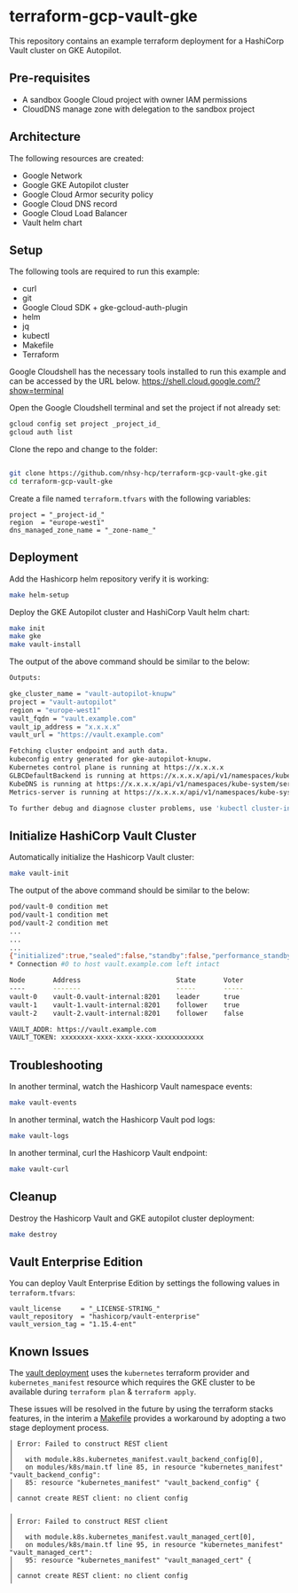 # terraform-gcp-vault-gke
This repository contains an example terraform deployment for a HashiCorp Vault cluster on GKE Autopilot.

## Pre-requisites
- A sandbox Google Cloud project with owner IAM permissions
- CloudDNS manage zone with delegation to the sandbox project

## Architecture
The following resources are created:
- Google Network
- Google GKE Autopilot cluster
- Google Cloud Armor security policy 
- Google Cloud DNS record
- Google Cloud Load Balancer
- Vault helm chart

## Setup
The following tools are required to run this example:
- curl
- git
- Google Cloud SDK + gke-gcloud-auth-plugin
- helm
- jq
- kubectl
- Makefile
- Terraform

Google Cloudshell has the necessary tools installed to run this example and can be accessed by the URL below.
https://shell.cloud.google.com/?show=terminal

Open the Google Cloudshell terminal and set the project if not already set:
```bash
gcloud config set project _project_id_
gcloud auth list
```

Clone the repo and change to the folder:
```bash

git clone https://github.com/nhsy-hcp/terraform-gcp-vault-gke.git
cd terraform-gcp-vault-gke
```
Create a file named `terraform.tfvars` with the following variables:
```hcl
project = "_project-id_"
region  = "europe-west1"
dns_managed_zone_name = "_zone-name_"
```

## Deployment
Add the Hashicorp helm repository verify it is working:
```bash
make helm-setup
````

Deploy the GKE Autopilot cluster and HashiCorp Vault helm chart:
```bash
make init
make gke
make vault-install
```
The output of the above command should be similar to the below:
```bash
Outputs:

gke_cluster_name = "vault-autopilot-knupw"
project = "vault-autopilot"
region = "europe-west1"
vault_fqdn = "vault.example.com"
vault_ip_address = "x.x.x.x"
vault_url = "https://vault.example.com"

Fetching cluster endpoint and auth data.
kubeconfig entry generated for gke-autopilot-knupw.
Kubernetes control plane is running at https://x.x.x.x
GLBCDefaultBackend is running at https://x.x.x.x/api/v1/namespaces/kube-system/services/default-http-backend:http/proxy
KubeDNS is running at https://x.x.x.x/api/v1/namespaces/kube-system/services/kube-dns:dns/proxy
Metrics-server is running at https://x.x.x.x/api/v1/namespaces/kube-system/services/https:metrics-server:/proxy

To further debug and diagnose cluster problems, use 'kubectl cluster-info dump'.
```

## Initialize HashiCorp Vault Cluster
Automatically initialize the Hashicorp Vault cluster:
```bash
make vault-init
```
The output of the above command should be similar to the below:
```bash
pod/vault-0 condition met
pod/vault-1 condition met
pod/vault-2 condition met
...
...
...
{"initialized":true,"sealed":false,"standby":false,"performance_standby":false,"replication_performance_mode":"disabled","replication_dr_mode":"disabled","server_time_utc":1702926169,"version":"1.15.4","cluster_name":"vault-cluster-1d3bdd59","cluster_id":"8fa6f6cf-e9f8-0ee6-4d03-b6d0a051f6b2"}
* Connection #0 to host vault.example.com left intact

Node       Address                        State       Voter
----       -------                        -----       -----
vault-0    vault-0.vault-internal:8201    leader      true
vault-1    vault-1.vault-internal:8201    follower    true
vault-2    vault-2.vault-internal:8201    follower    false

VAULT_ADDR: https://vault.example.com
VAULT_TOKEN: xxxxxxxx-xxxx-xxxx-xxxx-xxxxxxxxxxxx
```

## Troubleshooting
In another terminal, watch the Hashicorp Vault namespace events:
```bash
make vault-events
```
In another terminal, watch the Hashicorp Vault pod logs:
```bash
make vault-logs
```
In another terminal, curl the Hashicorp Vault endpoint:
```bash
make vault-curl
```

## Cleanup
Destroy the Hashicorp Vault and GKE autopilot cluster deployment:
```bash
make destroy
```

## Vault Enterprise Edition
You can deploy Vault Enterprise Edition by settings the following values in `terraform.tfvars`:
```hcl
vault_license     = "_LICENSE-STRING_"
vault_repository  = "hashicorp/vault-enterprise"
vault_version_tag = "1.15.4-ent"
```
## Known Issues
The [vault deployment](modules/k8s/main.tf) uses the `kubernetes` terraform provider and `kubernetes_manifest` resource which requires the GKE cluster to be available during `terraform plan` & `terraform apply`.

These issues will be resolved in the future by using the terraform stacks features, in the interim a [Makefile](Makefile) provides a workaround by adopting a two stage deployment process.
```hcl
│ Error: Failed to construct REST client
│ 
│   with module.k8s.kubernetes_manifest.vault_backend_config[0],
│   on modules/k8s/main.tf line 85, in resource "kubernetes_manifest" "vault_backend_config":
│   85: resource "kubernetes_manifest" "vault_backend_config" {
│ 
│ cannot create REST client: no client config

╷
│ Error: Failed to construct REST client
│ 
│   with module.k8s.kubernetes_manifest.vault_managed_cert[0],
│   on modules/k8s/main.tf line 95, in resource "kubernetes_manifest" "vault_managed_cert":
│   95: resource "kubernetes_manifest" "vault_managed_cert" {
│ 
│ cannot create REST client: no client config
╵
```

